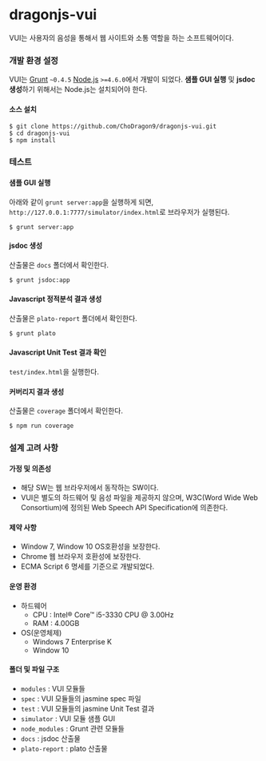 # dragonjs-vui
VUI는 사용자의 음성을 통해서 웹 사이트와 소통 역할을 하는 소프트웨어이다.

### 개발 환경 설정

VUI는 [Grunt](https://gruntjs.com) `~0.4.5` [Node.js](https://nodejs.org/ko/) `>=4.6.0`에서 개발이 되었다. **샘플 GUI 실행** 및 **jsdoc 생성**하기 위해서는 Node.js는 설치되어야 한다.

#### 소스 설치

```shell
$ git clone https://github.com/ChoDragon9/dragonjs-vui.git
$ cd dragonjs-vui
$ npm install
```
### 테스트

#### 샘플 GUI 실행

아래와 같이 `grunt server:app`을 실행하게 되면, `http://127.0.0.1:7777/simulator/index.html`로 브라우저가 실행된다.

```shell
$ grunt server:app
```

#### jsdoc 생성

산출물은 `docs` 폴더에서 확인한다.

```bash
$ grunt jsdoc:app
```

#### Javascript 정적분석 결과 생성

산출물은 `plato-report` 폴더에서 확인한다.

```bash
$ grunt plato
```

#### Javascript Unit Test 결과 확인

`test/index.html`을 실행한다.

#### 커버리지 결과 생성

산출물은 `coverage` 폴더에서 확인한다.

```bash
$ npm run coverage
```

### 설계 고려 사항

#### 가정 및 의존성

 * 해당 SW는 웹 브라우저에서 동작하는 SW이다.
 * VUI은 별도의 하드웨어 및 음성 파일을 제공하지 않으며, W3C(Word Wide Web Consortium)에 정의된 Web Speech API Specification에 의존한다.

#### 제약 사항

 * Window 7, Window 10 OS호환성을 보장한다.
 * Chrome 웹 브라우저 호환성에 보장한다.
 * ECMA Script 6 명세를 기준으로 개발되었다.

#### 운영 환경

 * 하드웨어
   * CPU : Intel® Core™ i5-3330 CPU @ 3.00Hz
   * RAM : 4.00GB
 * OS(운영체제)
   * Windows 7 Enterprise K
   * Window 10

#### 폴더 및 파일 구조

 * `modules` : VUI 모듈들
 * `spec` : VUI 모듈들의 jasmine spec 파일 
 * `test` : VUI 모듈들의 jasmine Unit Test 결과
 * `simulator` : VUI 모듈 샘플 GUI
 * `node_modules` : Grunt 관련 모듈들
 * `docs` : jsdoc 산출물
 * `plato-report` : plato 산출물

